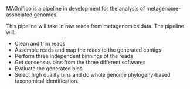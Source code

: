 MAGnifico is a pipeline in development for the analysis of metagenome-associated genomes.

This pipeline will take in raw reads from metagenomics data. The pipeline will:
- Clean and trim reads
- Assemble reads and map the reads to the generated contigs
- Perform three independent binnings of the reads
- Get consensus bins from the three different softwares
- Evaluate the generated bins
- Select high quality bins and do whole genome phylogeny-based taxonomical identification.

